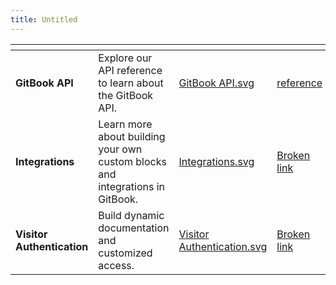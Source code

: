 ```yaml
---
title: Untitled
---
```


<table data-view="cards"><thead><tr><th></th><th></th><th data-hidden data-card-cover data-type="files"></th><th data-hidden data-card-target data-type="content-ref"></th></tr></thead><tbody><tr><td><strong>GitBook API</strong></td><td>Explore our API reference to learn about the GitBook API.</td><td><a href="../assets/GitBook API.svg">GitBook API.svg</a></td><td><a href="../../gitbook-api/reference/">reference</a></td></tr><tr><td><strong>Integrations</strong></td><td>Learn more about building your own custom blocks and integrations in GitBook.</td><td><a href="../assets/Integrations.svg">Integrations.svg</a></td><td><a href="broken-reference">Broken link</a></td></tr><tr><td><strong>Visitor Authentication</strong></td><td>Build dynamic documentation and customized access.</td><td><a href="../assets/Visitor Authentication.svg">Visitor Authentication.svg</a></td><td><a href="broken-reference">Broken link</a></td></tr></tbody></table>
